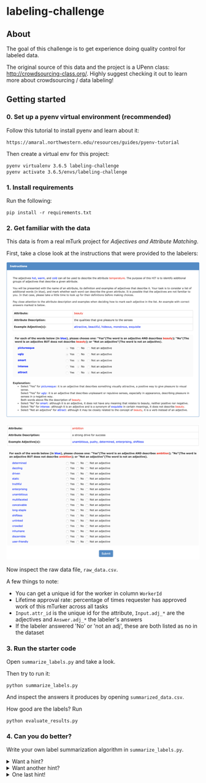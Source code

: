 # labeling-challenge

## About

The goal of this challenge is to get experience doing quality control for labeled data.

The original source of this data and the project is a UPenn class: http://crowdsourcing-class.org/.
Highly suggest checking it out to learn more about crowdsourcing / data labeling!

## Getting started

### 0. Set up a pyenv virtual environment (recommended)

Follow this tutorial to install pyenv and learn about it:

```
https://amaral.northwestern.edu/resources/guides/pyenv-tutorial
```

Then create a virtual env for this project:

```
pyenv virtualenv 3.6.5 labeling-challenge
pyenv activate 3.6.5/envs/labeling-challenge
```

### 1. Install requirements

Run the following:

```
pip install -r requirements.txt
```

### 2. Get familiar with the data

This data is from a real mTurk project for *Adjectives and Attribute Matching*.

First, take a close look at the instructions that were provided to the labelers:

![Instructions pt1](https://raw.githubusercontent.com/crowdsourcing-class/crowdsourcing-class.github.io/master/assignments/hw7/ins_screenshot.png)

![Instructions pt2](https://raw.githubusercontent.com/crowdsourcing-class/crowdsourcing-class.github.io/master/assignments/hw7/hit_screenshot.png)

Now inspect the raw data file, `raw_data.csv`. 

A few things to note: 

* You can get a unique id for the worker in column `WorkerId`
* Lifetime approval rate: percentage of times requester has approved work of this mTurker across all tasks
* `Input.attr_id` is the unique id for the attribute, `Input.adj_*` are the adjectives and `Answer.adj_*` the labeler's answers
* If the labeler answered 'No' or 'not an adj', these are both listed as no in the dataset


### 3. Run the starter code

Open `summarize_labels.py` and take a look.

Then try to run it: 

```
python summarize_labels.py
```

And inspect the answers it produces by opening `summarized_data.csv`.

How good are the labels? Run 

```
python evaluate_results.py
```

### 4. Can you do better?

Write your own label summarization algorithm in `summarize_labels.py`. 

<details>
  <summary>Want a hint?</summary>
  <br>
  Think about how you can assess whether certain labelers are reliable or not. 

  You could also think about whether 50% is the right threshold to use.
</details>

<details>
  <summary>Want another hint?</summary>
  <br>
  Columns Input.adj_11 through Input.adj_16 have known ground truth. 11-15 are True
  and 16 is False. How can you use this to evalute the labelers?
</details>

<details>
  <summary>One last hint!</summary>
  <br>
  Come up with a "reliability score" for the labelers by assessing their performance
  on columns 11-16. Predict the label based on the weighted average of scores, 
  not the simple average. You can also consider dropping unreliable labelers.
</details>


